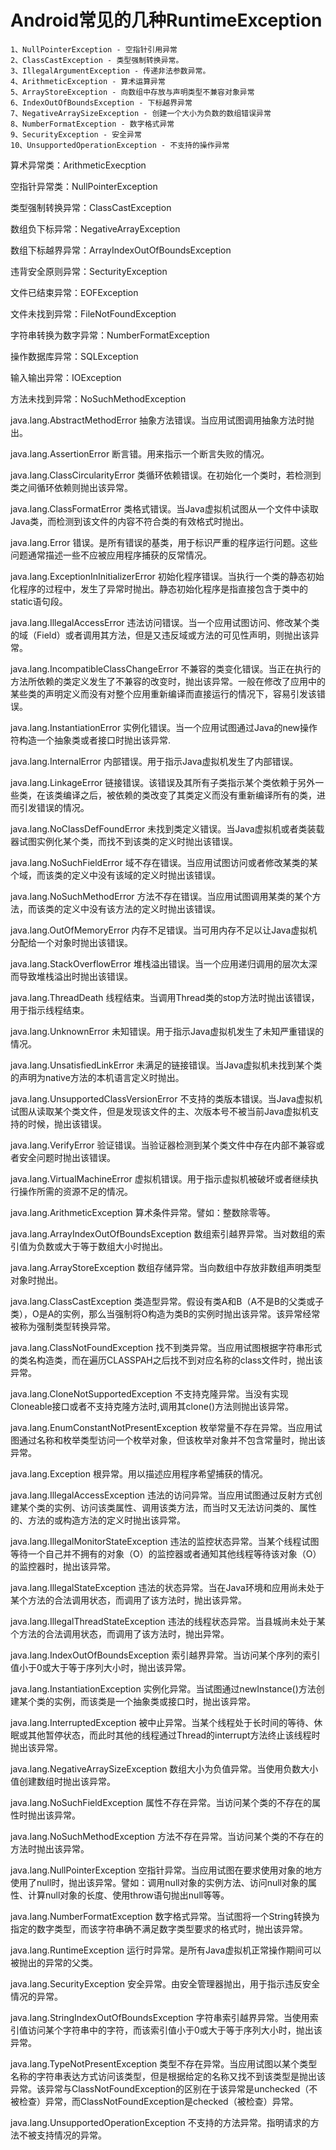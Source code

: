 # Android常见的几种RuntimeException

    1、NullPointerException - 空指针引用异常
    2、ClassCastException - 类型强制转换异常。
    3、IllegalArgumentException - 传递非法参数异常。
    4、ArithmeticException - 算术运算异常
    5、ArrayStoreException - 向数组中存放与声明类型不兼容对象异常
    6、IndexOutOfBoundsException - 下标越界异常
    7、NegativeArraySizeException - 创建一个大小为负数的数组错误异常
    8、NumberFormatException - 数字格式异常
    9、SecurityException - 安全异常
    10、UnsupportedOperationException - 不支持的操作异常


算术异常类：ArithmeticExecption

空指针异常类：NullPointerException

类型强制转换异常：ClassCastException

数组负下标异常：NegativeArrayException

数组下标越界异常：ArrayIndexOutOfBoundsException

违背安全原则异常：SecturityException

文件已结束异常：EOFException

文件未找到异常：FileNotFoundException

字符串转换为数字异常：NumberFormatException

操作数据库异常：SQLException

输入输出异常：IOException

方法未找到异常：NoSuchMethodException

java.lang.AbstractMethodError
抽象方法错误。当应用试图调用抽象方法时抛出。

java.lang.AssertionError
断言错。用来指示一个断言失败的情况。

java.lang.ClassCircularityError
类循环依赖错误。在初始化一个类时，若检测到类之间循环依赖则抛出该异常。

java.lang.ClassFormatError
类格式错误。当Java虚拟机试图从一个文件中读取Java类，而检测到该文件的内容不符合类的有效格式时抛出。

java.lang.Error
错误。是所有错误的基类，用于标识严重的程序运行问题。这些问题通常描述一些不应被应用程序捕获的反常情况。

java.lang.ExceptionInInitializerError
初始化程序错误。当执行一个类的静态初始化程序的过程中，发生了异常时抛出。静态初始化程序是指直接包含于类中的static语句段。

java.lang.IllegalAccessError
违法访问错误。当一个应用试图访问、修改某个类的域（Field）或者调用其方法，但是又违反域或方法的可见性声明，则抛出该异常。

java.lang.IncompatibleClassChangeError
不兼容的类变化错误。当正在执行的方法所依赖的类定义发生了不兼容的改变时，抛出该异常。一般在修改了应用中的某些类的声明定义而没有对整个应用重新编译而直接运行的情况下，容易引发该错误。

java.lang.InstantiationError
实例化错误。当一个应用试图通过Java的new操作符构造一个抽象类或者接口时抛出该异常.

java.lang.InternalError
内部错误。用于指示Java虚拟机发生了内部错误。

java.lang.LinkageError
链接错误。该错误及其所有子类指示某个类依赖于另外一些类，在该类编译之后，被依赖的类改变了其类定义而没有重新编译所有的类，进而引发错误的情况。

java.lang.NoClassDefFoundError
未找到类定义错误。当Java虚拟机或者类装载器试图实例化某个类，而找不到该类的定义时抛出该错误。

java.lang.NoSuchFieldError
域不存在错误。当应用试图访问或者修改某类的某个域，而该类的定义中没有该域的定义时抛出该错误。

java.lang.NoSuchMethodError
方法不存在错误。当应用试图调用某类的某个方法，而该类的定义中没有该方法的定义时抛出该错误。

java.lang.OutOfMemoryError
内存不足错误。当可用内存不足以让Java虚拟机分配给一个对象时抛出该错误。

java.lang.StackOverflowError
堆栈溢出错误。当一个应用递归调用的层次太深而导致堆栈溢出时抛出该错误。

java.lang.ThreadDeath
线程结束。当调用Thread类的stop方法时抛出该错误，用于指示线程结束。

java.lang.UnknownError
未知错误。用于指示Java虚拟机发生了未知严重错误的情况。

java.lang.UnsatisfiedLinkError
未满足的链接错误。当Java虚拟机未找到某个类的声明为native方法的本机语言定义时抛出。

java.lang.UnsupportedClassVersionError
不支持的类版本错误。当Java虚拟机试图从读取某个类文件，但是发现该文件的主、次版本号不被当前Java虚拟机支持的时候，抛出该错误。

java.lang.VerifyError
验证错误。当验证器检测到某个类文件中存在内部不兼容或者安全问题时抛出该错误。

java.lang.VirtualMachineError
虚拟机错误。用于指示虚拟机被破坏或者继续执行操作所需的资源不足的情况。

java.lang.ArithmeticException
算术条件异常。譬如：整数除零等。

java.lang.ArrayIndexOutOfBoundsException
数组索引越界异常。当对数组的索引值为负数或大于等于数组大小时抛出。

java.lang.ArrayStoreException
数组存储异常。当向数组中存放非数组声明类型对象时抛出。

java.lang.ClassCastException
类造型异常。假设有类A和B（A不是B的父类或子类），O是A的实例，那么当强制将O构造为类B的实例时抛出该异常。该异常经常被称为强制类型转换异常。

java.lang.ClassNotFoundException
找不到类异常。当应用试图根据字符串形式的类名构造类，而在遍历CLASSPAH之后找不到对应名称的class文件时，抛出该异常。

java.lang.CloneNotSupportedException
不支持克隆异常。当没有实现Cloneable接口或者不支持克隆方法时,调用其clone()方法则抛出该异常。

java.lang.EnumConstantNotPresentException
枚举常量不存在异常。当应用试图通过名称和枚举类型访问一个枚举对象，但该枚举对象并不包含常量时，抛出该异常。

java.lang.Exception
根异常。用以描述应用程序希望捕获的情况。

java.lang.IllegalAccessException
违法的访问异常。当应用试图通过反射方式创建某个类的实例、访问该类属性、调用该类方法，而当时又无法访问类的、属性的、方法的或构造方法的定义时抛出该异常。

java.lang.IllegalMonitorStateException
违法的监控状态异常。当某个线程试图等待一个自己并不拥有的对象（O）的监控器或者通知其他线程等待该对象（O）的监控器时，抛出该异常。

java.lang.IllegalStateException
违法的状态异常。当在Java环境和应用尚未处于某个方法的合法调用状态，而调用了该方法时，抛出该异常。

java.lang.IllegalThreadStateException
违法的线程状态异常。当县城尚未处于某个方法的合法调用状态，而调用了该方法时，抛出异常。

java.lang.IndexOutOfBoundsException
索引越界异常。当访问某个序列的索引值小于0或大于等于序列大小时，抛出该异常。

java.lang.InstantiationException
实例化异常。当试图通过newInstance()方法创建某个类的实例，而该类是一个抽象类或接口时，抛出该异常。

java.lang.InterruptedException
被中止异常。当某个线程处于长时间的等待、休眠或其他暂停状态，而此时其他的线程通过Thread的interrupt方法终止该线程时抛出该异常。

java.lang.NegativeArraySizeException
数组大小为负值异常。当使用负数大小值创建数组时抛出该异常。

java.lang.NoSuchFieldException
属性不存在异常。当访问某个类的不存在的属性时抛出该异常。

java.lang.NoSuchMethodException
方法不存在异常。当访问某个类的不存在的方法时抛出该异常。

java.lang.NullPointerException
空指针异常。当应用试图在要求使用对象的地方使用了null时，抛出该异常。譬如：调用null对象的实例方法、访问null对象的属性、计算null对象的长度、使用throw语句抛出null等等。

java.lang.NumberFormatException
数字格式异常。当试图将一个String转换为指定的数字类型，而该字符串确不满足数字类型要求的格式时，抛出该异常。

java.lang.RuntimeException
运行时异常。是所有Java虚拟机正常操作期间可以被抛出的异常的父类。

java.lang.SecurityException
安全异常。由安全管理器抛出，用于指示违反安全情况的异常。

java.lang.StringIndexOutOfBoundsException
字符串索引越界异常。当使用索引值访问某个字符串中的字符，而该索引值小于0或大于等于序列大小时，抛出该异常。

java.lang.TypeNotPresentException
类型不存在异常。当应用试图以某个类型名称的字符串表达方式访问该类型，但是根据给定的名称又找不到该类型是抛出该异常。该异常与ClassNotFoundException的区别在于该异常是unchecked（不被检查）异常，而ClassNotFoundException是checked（被检查）异常。

java.lang.UnsupportedOperationException
不支持的方法异常。指明请求的方法不被支持情况的异常。